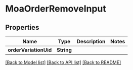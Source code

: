 # MoaOrderRemoveInput

## Properties
Name | Type | Description | Notes
------------ | ------------- | ------------- | -------------
**orderVariationUid** | **String** |  | 

[[Back to Model list]](../README.md#documentation-for-models) [[Back to API list]](../README.md#documentation-for-api-endpoints) [[Back to README]](../README.md)


